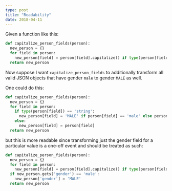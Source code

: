```yaml
---
type: post
title: "Readability"
date: 2018-04-11
---
```


Given a function like this:
```py
def capitalize_person_fields(person):
  new_person = {}
  for field in person:
    new_person[field] = person[field].capitalize() if type(person[field]) == 'string' else person[field]
  return new_person
```

Now suppose I want `capitalize_person_fields` to additionally transform all valid JSON objects 
that have gender `male` to gender `MALE` as well.

One could do this:

```py
def capitalize_person_fields(person):
  new_person = {}
  for field in person:
    if type(person[field]) == 'string':
      new_person[field] = 'MALE' if person[field] == 'male' else person[field].capitalize()
    else:
      new_person[field] = person[field]
  return new_person
```

but this is more readable since transforming just the gender field for a particular value is a one-off event
and should be treated as such:
```py
def capitalize_person_fields(person):
  new_person = {}
  for field in person:
    new_person[field] = person[field].capitalize() if type(person[field]) == 'string' else person[field]
  if new_person.gets('gender') == 'male':
    new_person['gender'] = 'MALE'
  return new_person
```





